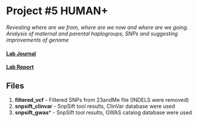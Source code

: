 # Project #5 HUMAN+

_Revealing where are we from, where are we now and where are we going. Analysis of maternal and parental haplogroups, SNPs and suggesting improvements of genome_

#### [Lab Journal](https://vladissta.notion.site/Lab-Report-cb12a9c2a785492b82f4606fe4ae10ff)

#### [Lab Report](https://www.overleaf.com/read/jpkwydkxbvxq)

## Files

1) **filtered_vcf** - Filtered SNPs from 23andMe file (INDELS were removed) 
2) **snpsift_clinvar** - SnpSift tool results, ClinVar database were used
3) **snpsift_gwas*** - SnpSift tool results, GWAS catalog database were used
